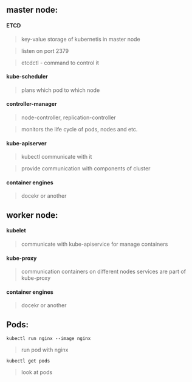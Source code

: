 master node:
---
#### ETCD
>key-value storage of kubernetis in master node

>listen on port 2379

>etcdctl - command to control it 

#### kube-scheduler
> plans which pod to which node 

#### controller-manager
> node-controller, replication-controller

> monitors the life cycle of pods, nodes and etc.


#### kube-apiserver
> kubectl communicate with it

> provide communication with components of cluster 


#### container engines 
>docekr or another 

worker node:
---
#### kubelet 
>communicate with kube-apiservice for manage containers

#### kube-proxy 
>communication containers on different nodes
>services are part of kube-proxy


#### container engines 
>docekr or another 


Pods:
---
    kubectl run nginx --image nginx
> run pod with nginx


    kubectl get pods
> look at pods

